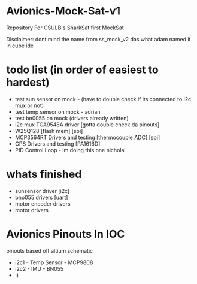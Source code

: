 # Avionics-Mock-Sat-v1
Repository For CSULB's SharkSat first MockSat 

Disclaimer:
dont mind the name from ss_mock_v2 das what adam named it in cube ide

# todo list (in order of easiest to hardest)
- test sun sensor on mock - (have to double check if its connected to i2c mux or not)
- test temp sensor on mock  - adrian
- test bn0055 on mock (drivers already written)
- i2c mux TCA9548A driver [gotta double check da pinouts]
- W25Q128 [flash mem] [spi]
- MCP3564RT Drivers and testing [thermocouple ADC] [spi]
- GPS Drivers and testing [PA1616D] 
- PID Control Loop - im doing this one nicholai

# whats finished
- sunsensor driver [i2c]
- bno055 drivers [uart]
- motor encoder drivers 
- motor drivers

# Avionics Pinouts In IOC
pinouts based off altium schematic
- i2c1 - Temp Sensor - MCP9808
- i2c2 - IMU - BN055
- :)
